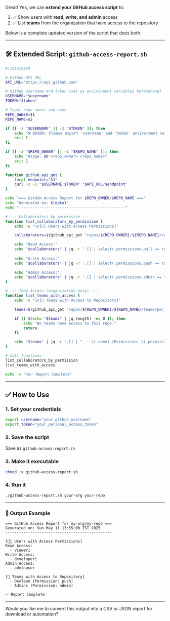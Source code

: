 Great! Yes, we can **extend your GitHub access script** to:

1. ✅ Show users with **read, write, and admin** access
2. ✅ List **teams** from the organization that have access to the repository

Below is a complete updated version of the script that does both.

---

## 🛠️ **Extended Script: `github-access-report.sh`**

```bash
#!/bin/bash

# GitHub API URL
API_URL="https://api.github.com"

# GitHub username and token (set as environment variables beforehand)
USERNAME="$username"
TOKEN="$token"

# Input repo owner and name
REPO_OWNER=$1
REPO_NAME=$2

if [[ -z "$USERNAME" || -z "$TOKEN" ]]; then
    echo "❌ ERROR: Please export 'username' and 'token' environment variables."
    exit 1
fi

if [[ -z "$REPO_OWNER" || -z "$REPO_NAME" ]]; then
    echo "Usage: $0 <repo_owner> <repo_name>"
    exit 1
fi

function github_api_get {
    local endpoint="$1"
    curl -s -u "$USERNAME:$TOKEN" "$API_URL/$endpoint"
}

echo "=== GitHub Access Report for $REPO_OWNER/$REPO_NAME ==="
echo "Generated on: $(date)"
echo "-----------------------------------------------"

# --- Collaborators by permission ---
function list_collaborators_by_permission {
    echo -e "\n[🧑‍💻 Users with Access Permissions]"

    collaborators=$(github_api_get "repos/${REPO_OWNER}/${REPO_NAME}/collaborators?per_page=100")

    echo "Read Access:"
    echo "$collaborators" | jq -r '.[] | select(.permissions.pull == true and .permissions.push == false and .permissions.admin == false) | "  - \(.login)"'
    
    echo "Write Access:"
    echo "$collaborators" | jq -r '.[] | select(.permissions.push == true and .permissions.admin == false) | "  - \(.login)"'

    echo "Admin Access:"
    echo "$collaborators" | jq -r '.[] | select(.permissions.admin == true) | "  - \(.login)"'
}

# --- Team Access (organization only) ---
function list_teams_with_access {
    echo -e "\n[👥 Teams with Access to Repository]"

    teams=$(github_api_get "repos/${REPO_OWNER}/${REPO_NAME}/teams?per_page=100")

    if [[ $(echo "$teams" | jq length) -eq 0 ]]; then
        echo "No teams have access to this repo."
        return
    fi

    echo "$teams" | jq -r '.[] | "  - \(.name) (Permission: \(.permission))"'
}

# Call functions
list_collaborators_by_permission
list_teams_with_access

echo -e "\n✅ Report Complete"
```

---

## ✅ How to Use

### 1. Set your credentials

```bash
export username="your_github_username"
export token="your_personal_access_token"
```

### 2. Save the script

Save as `github-access-report.sh`

### 3. Make it executable

```bash
chmod +x github-access-report.sh
```

### 4. Run it

```bash
./github-access-report.sh your-org your-repo
```

---

### 📌 Output Example

```
=== GitHub Access Report for my-org/my-repo ===
Generated on: Sun May 11 13:55:00 IST 2025
-----------------------------------------------

[🧑‍💻 Users with Access Permissions]
Read Access:
  - viewer1
Write Access:
  - developer1
Admin Access:
  - adminuser

[👥 Teams with Access to Repository]
  - DevTeam (Permission: push)
  - Admins (Permission: admin)

✅ Report Complete
```

---

Would you like me to convert this output into a CSV or JSON report for download or automation?
